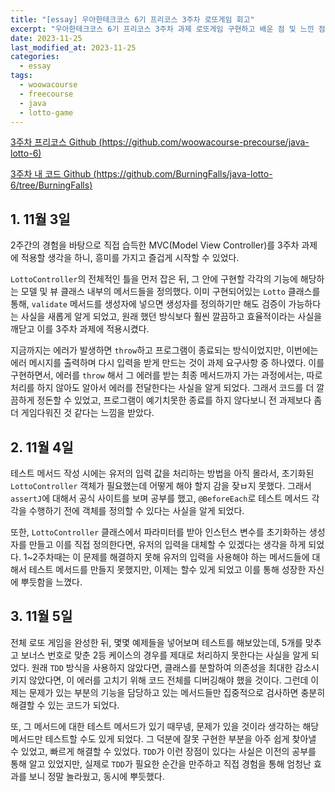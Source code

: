 ```yaml
---
title: "[essay] 우아한테크코스 6기 프리코스 3주차 로또게임 회고"
excerpt: "우아한테크코스 6기 프리코스 3주차 과제 로또게임 구현하고 배운 점 및 느낀 점"
date: 2023-11-25
last_modified_at: 2023-11-25
categories:
  - essay
tags:
  - woowacourse
  - freecourse
  - java
  - lotto-game
---
```


[3주차 프리코스 Github (https://github.com/woowacourse-precourse/java-lotto-6)](https://github.com/woowacourse-precourse/java-lotto-6)

[3주차 내 코드 Github (https://github.com/BurningFalls/java-lotto-6/tree/BurningFalls)](https://github.com/BurningFalls/java-lotto-6/tree/BurningFalls)

## 1. 11월 3일

2주간의 경험을 바탕으로 직접 습득한 MVC(Model View Controller)를 3주차 과제에 적용할 생각을 하니, 흥미를 가지고 즐겁게 시작할 수 있었다.

`LottoController`의 전체적인 틀을 먼저 잡은 뒤, 그 안에 구현할 각각의 기능에 해당하는 모델 및 뷰 클래스 내부의 메서드들을 정의했다. 이미 구현되어있는 `Lotto` 클래스를 통해, `validate` 메서드를 생성자에 넣으면 생성자를 정의하기만 해도 검증이 가능하다는 사실을 새롭게 알게 되었고, 원래 했던 방식보다 훨씬 깔끔하고 효율적이라는 사실을 깨닫고 이를 3주차 과제에 적용시켰다. 

지금까지는 에러가 발생하면 `throw`하고 프로그램이 종료되는 방식이었지만, 이번에는 에러 메시지를 출력하며 다시 입력을 받게 만드는 것이 과제 요구사항 중 하나였다. 이를 구현하면서, 에러를 `throw` 해서 그 에러를 받는 최종 메서드까지 가는 과정에서는, 따로 처리를 하지 않아도 알아서 에러를 전달한다는 사실을 알게 되었다. 그래서 코드를 더 깔끔하게 정돈할 수 있었고, 프로그램이 예기치못한 종료를 하지 않다보니 전 과제보다 좀더 게임다워진 것 같다는 느낌을 받았다.

## 2. 11월 4일

테스트 메서드 작성 시에는 유저의 입력 값을 처리하는 방법을 아직 몰라서, 초기화된 `LottoController` 객체가 필요했는데 어떻게 해야 할지 감을 잦ㅂ지 못했다. 그래서 `assertJ`에 대해서 공식 사이트를 보며 공부를 했고, `@BeforeEach`로 테스트 메서드 각각을 수행하기 전에 객체를 정의할 수 있다는 사실을 알게 되었다. 

또한, `LottoController` 클래스에서 파라미터를 받아 인스턴스 변수를 초기화하는 생성자를 만들고 이를 직접 정의한다면, 유저의 입력을 대체할 수 있겠다는 생각을 하게 되었다. 1~2주차때는 이 문제를 해결하지 못해 유저의 입력을 사용해야 하는 메서드들에 대해서 테스트 메서드를 만들지 못했지만, 이제는 할수 있게 되었고 이를 통해 성장한 자신에 뿌듯함을 느꼈다.

## 3. 11월 5일

전체 로또 게임을 완성한 뒤, 몇몇 예제들을 넣어보며 테스트를 해보았는데, 5개를 맞추고 보너스 번호로 맞춘 2등 케이스의 경우를 제대로 처리하지 못한다는 사실을 알게 되었다. 원래 `TDD` 방식을 사용하지 않았다면, 클래스를 분할하여 의존성을 최대한 감소시키지 않았다면, 이 에러를 고치기 위해 코드 전체를 디버깅해야 했을 것이다. 그런데 이제는 문제가 있는 부분의 기능을 담당하고 있는 메서드들만 집중적으로 검사하면 충분히 해결할 수 있는 코드가 되었다.

또, 그 메서드에 대한 테스트 메서드가 있기 때무넹, 문제가 있을 것이라 생각하는 해당 메서드만 테스트할 수도 있게 되었다. 그 덕분에 잘못 구현한 부분을 아주 쉽게 찾아낼 수 있었고, 빠르게 해결할 수 있었다. `TDD`가 이런 장점이 있다는 사실은 이전의 공부를 통해 알고 있었지만, 실제로 `TDD`가 필요한 순간을 만주하고 직접 경험을 통해 엄청난 효과를 보니 정말 놀라웠고, 동시에 뿌듯했다.